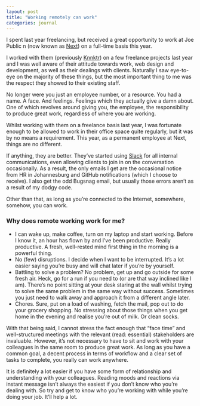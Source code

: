 ```yaml
---
layout: post
title: "Working remotely can work"
categories: journal
---
```


I spent last year freelancing, but received a great opportunity to work at Joe Public n (now known as [Next](http://www.wearenext.co.za)) on a full-time basis this year.

I worked with them (previously [Knnktr](http://knnktr.tumblr.com)) on a few freelance projects last year and I was well aware
of their attitude towards work, web design and development, as well as their dealings with clients. Naturally I saw eye-to-eye
on the majority of these things, but the most important thing to me was the respect they showed to their existing staff.

No longer were you just an employee number, or a resource. You had a name. A face. And feelings. Feelings which they actually
give a damn about. One of which revolves around giving you, the employee, the responsibility to produce great work, regardless
of where you are working.

Whilst working with them on a freelance basis last year, I was fortunate enough to be allowed to work in their office space
quite regularly, but it was by no means a requirement. This year, as a permanent employee at Next, things are no
different.

If anything, they are better. They’ve started using [Slack](https://slack.com) for all internal communications, even allowing
clients to join in on the conversation occasionally. As a result, the only emails I get are the occasional notice from HR
in Johannesburg and GitHub notifications (which I choose to receive). I also get the odd Bugsnag email, but usually those
errors aren’t as a result of my dodgy code.

Other than that, as long as you’re connected to the Internet, somewhere, somehow, you can work.

### Why does remote working work for me?

* I can wake up, make coffee, turn on my laptop and start working. Before I know it, an hour has flown by and I’ve been
productive. Really productive. A fresh, well-rested mind first thing in the morning is a powerful thing.
* No (few) disruptions. I decide when I want to be interrupted. It’s a lot easier saying you’re busy and will chat later
if you’re by yourself.
* Battling to solve a problem? No problem, get up and go outside for some fresh air. Heck, go for a run if you need to (or
are that way inclined like I am). There’s no point sitting at your desk staring at the wall whilst trying to solve the same
problem in the same way without success. Sometimes you just need to walk away and approach it from a different angle later.
* Chores. Sure, put on a load of washing, fetch the mail, pop out to do your grocery shopping. No stressing about those
things when you get home in the evening and realise you’re out of milk. Or clean socks.

With that being said, I cannot stress the fact enough that “face time” and well-structured meetings with the relevant (read:
essential) stakeholders are invaluable. However, it’s not necessary to have to sit and work with your colleagues in the
same room to produce great work. As long as you have a common goal, a decent process in terms of workflow and a clear set
of tasks to complete, you really can work anywhere.

It is definitely a lot easier if you have some form of relationship and understanding with your colleagues. Reading moods
and reactions via instant message isn’t always the easiest if you don’t know who you’re dealing with. So try and get to
know who you’re working with while you’re doing your job. It’ll help a lot.
